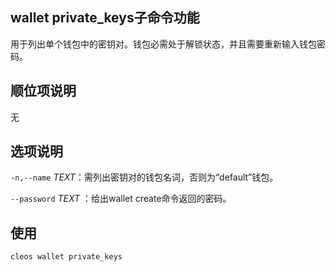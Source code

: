 ## wallet private_keys子命令功能

用于列出单个钱包中的密钥对。钱包必需处于解锁状态，并且需要重新输入钱包密码。



## 顺位项说明

无

## 选项说明

`-n,--name` _TEXT_：需列出密钥对的钱包名词，否则为“default”钱包。

`--password` _TEXT_ ：给出wallet create命令返回的密码。

## 使用


```javascript
cleos wallet private_keys
```
